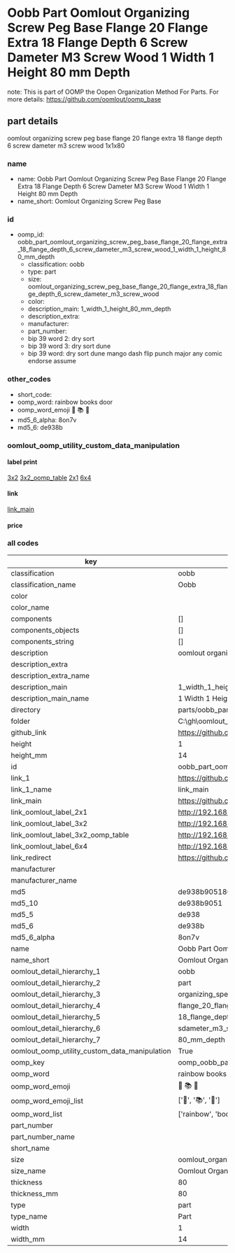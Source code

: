 # Oobb Part Oomlout Organizing Screw Peg Base Flange 20 Flange Extra 18 Flange Depth 6 Screw Dameter M3 Screw Wood 1 Width 1 Height 80 mm Depth  

note: This is part of OOMP the Oopen Organization Method For Parts. For more details: https://github.com/oomlout/oomp_base

##  part details
  



oomlout organizing screw peg base flange 20 flange extra 18 flange depth 6 screw dameter m3 screw wood 1x1x80



### name
* name: Oobb Part Oomlout Organizing Screw Peg Base Flange 20 Flange Extra 18 Flange Depth 6 Screw Dameter M3 Screw Wood 1 Width 1 Height 80 mm Depth
* name_short: Oomlout Organizing Screw Peg Base
### id
* oomp_id: oobb_part_oomlout_organizing_screw_peg_base_flange_20_flange_extra_18_flange_depth_6_screw_dameter_m3_screw_wood_1_width_1_height_80_mm_depth
  * classification: oobb
  * type: part
  * size: oomlout_organizing_screw_peg_base_flange_20_flange_extra_18_flange_depth_6_screw_dameter_m3_screw_wood
  * color: 
  * description_main: 1_width_1_height_80_mm_depth
  * description_extra: 
  * manufacturer: 
  * part_number: 
  * bip 39 word 2: dry sort
  * bip 39 word 3: dry sort dune
  * bip 39 word: dry sort dune mango dash flip punch major any comic endorse assume

### other_codes
* short_code: 
* oomp_word: rainbow books door
* oomp_word_emoji :rainbow: :books: :door:
* md5_6_alpha: 8on7v
* md5_6: de938b






### oomlout_oomp_utility_custom_data_manipulation
#### label print
[3x2](http://192.168.1.245:1112/?label=oomp%208on7v)
[3x2_oomp_table](http://192.168.1.108:1112/?label=oomp%208on7v)
[2x1](http://192.168.1.242:1112/?label=oomp%208on7v)
[6x4](http://192.168.1.55:1112/?label=oomp%208on7v)    

#### link

[link_main](https://github.com/oomlout/oomlout_oobb_version_4_generated_parts/tree/main/navigation_oomp/oobb/part/oomlout_organizing_screw_peg_base_flange_20_flange_extra_18_flange_depth_6_screw_dameter_m3_screw_wood/1_width_1_height_80_mm_depth/part)                              

#### price







### all codes 
| key | value |  
| --- | --- |  
| classification | oobb |  
| classification_name | Oobb |  
| color |  |  
| color_name |  |  
| components | [] |  
| components_objects | [] |  
| components_string | [] |  
| description | oomlout organizing screw peg base flange 20 flange extra 18 flange depth 6 screw dameter m3 screw wood 1x1x80 |  
| description_extra |  |  
| description_extra_name |  |  
| description_main | 1_width_1_height_80_mm_depth |  
| description_main_name | 1 Width 1 Height 80 mm Depth |  
| directory | parts/oobb_part_oomlout_organizing_screw_peg_base_flange_20_flange_extra_18_flange_depth_6_screw_dameter_m3_screw_wood_1_width_1_height_80_mm_depth |  
| folder | C:\gh\oomlout_oobb_version_4_generated_parts\parts\oobb_part_oomlout_organizing_screw_peg_base_flange_20_flange_extra_18_flange_depth_6_screw_dameter_m3_screw_wood_1_width_1_height_80_mm_depth |  
| github_link | https://github.com/oomlout/oomlout_oomp_part_src/tree/main/parts/oobb_part_oomlout_organizing_screw_peg_base_flange_20_flange_extra_18_flange_depth_6_screw_dameter_m3_screw_wood_1_width_1_height_80_mm_depth |  
| height | 1 |  
| height_mm | 14 |  
| id | oobb_part_oomlout_organizing_screw_peg_base_flange_20_flange_extra_18_flange_depth_6_screw_dameter_m3_screw_wood_1_width_1_height_80_mm_depth |  
| link_1 | https://github.com/oomlout/oomlout_oobb_version_4_generated_parts/tree/main/navigation_oomp/oobb/part/oomlout_organizing_screw_peg_base_flange_20_flange_extra_18_flange_depth_6_screw_dameter_m3_screw_wood/1_width_1_height_80_mm_depth/part |  
| link_1_name | link_main |  
| link_main | https://github.com/oomlout/oomlout_oobb_version_4_generated_parts/tree/main/navigation_oomp/oobb/part/oomlout_organizing_screw_peg_base_flange_20_flange_extra_18_flange_depth_6_screw_dameter_m3_screw_wood/1_width_1_height_80_mm_depth/part |  
| link_oomlout_label_2x1 | http://192.168.1.242:1112/?label=oomp%208on7v |  
| link_oomlout_label_3x2 | http://192.168.1.245:1112/?label=oomp%208on7v |  
| link_oomlout_label_3x2_oomp_table | http://192.168.1.108:1112/?label=oomp%208on7v |  
| link_oomlout_label_6x4 | http://192.168.1.55:1112/?label=oomp%208on7v |  
| link_redirect | https://github.com/oomlout/oomlout_oobb_version_4_generated_parts/tree/main/parts/oobb_oomlout_organizing_screw_peg_base_flange_20_flange_extra_18_flange_depth_6_screw_dameter_m3_screw_wood_01_01_80 |  
| manufacturer |  |  
| manufacturer_name |  |  
| md5 | de938b90518675b9641bd8728833e21d |  
| md5_10 | de938b9051 |  
| md5_5 | de938 |  
| md5_6 | de938b |  
| md5_6_alpha | 8on7v |  
| name | Oobb Part Oomlout Organizing Screw Peg Base Flange 20 Flange Extra 18 Flange Depth 6 Screw Dameter M3 Screw Wood 1 Width 1 Height 80 mm Depth |  
| name_short | Oomlout Organizing Screw Peg Base |  
| oomlout_detail_hierarchy_1 | oobb |  
| oomlout_detail_hierarchy_2 | part |  
| oomlout_detail_hierarchy_3 | organizing_speg_base |  
| oomlout_detail_hierarchy_4 | flange_20_flange_extra |  
| oomlout_detail_hierarchy_5 | 18_flange_depth_6 |  
| oomlout_detail_hierarchy_6 | sdameter_m3_swood |  
| oomlout_detail_hierarchy_7 | 80_mm_depth |  
| oomlout_oomp_utility_custom_data_manipulation | True |  
| oomp_key | oomp_oobb_part_oomlout_organizing_screw_peg_base_flange_20_flange_extra_18_flange_depth_6_screw_dameter_m3_screw_wood_1_width_1_height_80_mm_depth |  
| oomp_word | rainbow books door |  
| oomp_word_emoji | :rainbow: :books: :door: |  
| oomp_word_emoji_list | [':rainbow:', ':books:', ':door:'] |  
| oomp_word_list | ['rainbow', 'books', 'door'] |  
| part_number |  |  
| part_number_name |  |  
| short_name |  |  
| size | oomlout_organizing_screw_peg_base_flange_20_flange_extra_18_flange_depth_6_screw_dameter_m3_screw_wood |  
| size_name | Oomlout Organizing Screw Peg Base Flange 20 Flange Extra 18 Flange Depth 6 Screw Dameter M3 Screw Wood |  
| thickness | 80 |  
| thickness_mm | 80 |  
| type | part |  
| type_name | Part |  
| width | 1 |  
| width_mm | 14 |  

